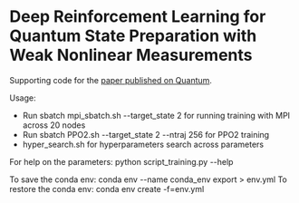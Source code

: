 # Deep Reinforcement Learning for Quantum State Preparation with Weak Nonlinear Measurements

Supporting code for the [paper published on Quantum](https://quantum-journal.org/papers/q-2022-06-28-747/). 

Usage:

- Run sbatch mpi_sbatch.sh --target_state 2 for running training with MPI across 20 nodes
- Run sbatch PPO2.sh --target_state 2 --ntraj 256 for PPO2 training
- hyper_search.sh for hyperparameters search across parameters

For help on the parameters: python script_training.py --help



To save the conda env: conda env --name conda_env export > env.yml
To restore the conda env: conda env create -f=env.yml
